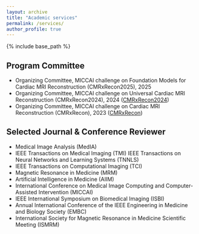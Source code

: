 ```yaml
---
layout: archive
title: "Academic services"
permalink: /services/
author_profile: true
---
```


{% include base_path %}

Program Committee
------
- Organizing Committee, MICCAI challenge on Foundation Models for Cardiac MRI Reconstruction (CMRxRecon2025), 2025
- Organizing Committee, MICCAI challenge on Universal Cardiac MRI Reconstruction (CMRxRecon2024), 2024 ([CMRxRecon2024](https://github.com/CmrxRecon/CMRxRecon2024))
- Organizing Committee, MICCAI challenge on Cardiac MRI Reconstruction (CMRxRecon), 2023 ([CMRxRecon](https://github.com/CmrxRecon/CMRxRecon))

Selected Journal & Conference Reviewer
------
- Medical Image Analysis (MedIA)
- IEEE Transactions on Medical Imaging (TMI)
  IEEE Transactions on Neural Networks and Learning Systems (TNNLS)
- IEEE Transactions on Computational Imaging (TCI)
- Magnetic Resonance in Medicine (MRM)
- Artificial Intelligence in Medicine (AIIM)
- International Conference on Medical Image Computing and Computer-Assisted Intervention (MICCAI)
- IEEE International Symposium on Biomedical Imaging (ISBI)
- Annual International Conference of the IEEE Engineering in Medicine and Biology Society (EMBC)
- International Society for Magnetic Resonance in Medicine Scientific Meeting (ISMRM)
